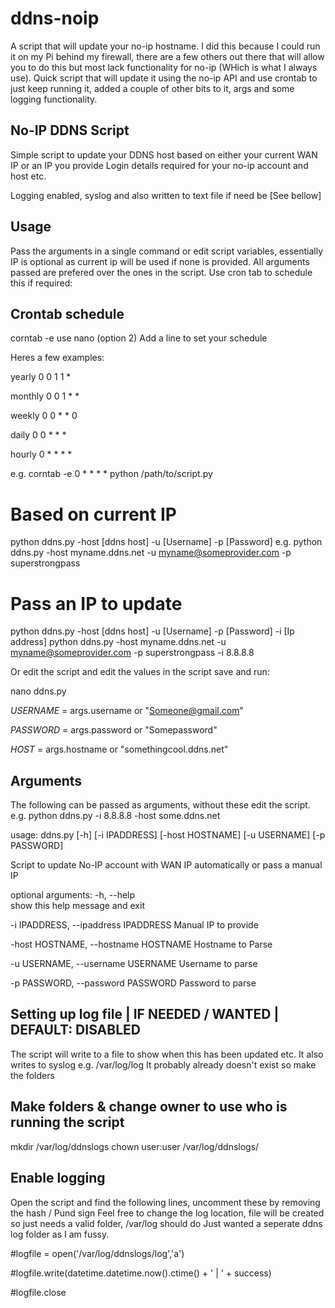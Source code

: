 # ddns-noip
A script that will update your no-ip hostname.
I did this because I could run it on my Pi behind my firewall, there are a few others out there that will allow you to do this but most lack functionality for no-ip (WHich is what I always use).
Quick script that will update it using the no-ip API and use crontab to just keep running it, added a couple of other bits to it, args and some logging functionality.

## No-IP DDNS Script
Simple script to update your DDNS host based on either your current WAN IP or an IP you provide
Login details required for your no-ip account and host etc.

Logging enabled, syslog and also written to text file if need be [See bellow]

## Usage
Pass the arguments in a single command or edit script variables, essentially IP is optional as current ip will be used if none is provided.
All arguments passed are prefered over the ones in the script.
Use cron tab to schedule this if required:

## Crontab schedule
corntab -e
use nano (option 2)
Add a line to set your schedule

Heres a few examples:

yearly
0 0 1 1 * 

monthly
0 0 1 * *

weekly
0 0 * * 0

daily
0 0 * * *

hourly
0 * * * *

e.g.
corntab -e
0 * * * * python /path/to/script.py

# Based on current IP
python ddns.py -host [ddns host] -u [Username] -p [Password]
e.g.
python ddns.py -host myname.ddns.net -u myname@someprovider.com -p superstrongpass

# Pass an IP to update
python ddns.py -host [ddns host] -u [Username] -p [Password] -i [Ip address]
python ddns.py -host myname.ddns.net -u myname@someprovider.com -p superstrongpass -i 8.8.8.8

Or edit the script and edit the values in the script save and run:

nano ddns.py

_USERNAME_ = args.username or "Someone@gmail.com"

_PASSWORD_ = args.password or "Somepassword"

_HOST_ = args.hostname or "somethingcool.ddns.net"


## Arguments
The following can be passed as arguments, without these edit the script.
e.g. python ddns.py -i 8.8.8.8 -host some.ddns.net

usage: ddns.py [-h] [-i IPADDRESS] [-host HOSTNAME] [-u USERNAME] [-p PASSWORD]

Script to update No-IP account with WAN IP automatically or pass a manual IP

optional arguments:
-h, --help            
show this help message and exit

-i IPADDRESS, --ipaddress IPADDRESS
Manual IP to provide

-host HOSTNAME, --hostname HOSTNAME
Hostname to Parse

-u USERNAME, --username USERNAME
Username to parse

-p PASSWORD, --password PASSWORD
Password to parse



## Setting up log file | IF NEEDED / WANTED | DEFAULT: DISABLED
The script will write to a file to show when this has been updated etc.
It also writes to syslog e.g. /var/log/log
It probably already doesn't exist so make the folders

## Make folders & change owner to use who is running the script
mkdir /var/log/ddnslogs
chown user:user /var/log/ddnslogs/

## Enable logging
Open the script and find the following lines, uncomment these by removing the hash / Pund sign
Feel free to change the log location, file will be created so just needs a valid folder, /var/log should do
Just wanted a seperate ddns log folder as I am fussy.

#logfile = open('/var/log/ddnslogs/log','a')

#logfile.write(datetime.datetime.now().ctime() + ' | ' + success)

#logfile.close


